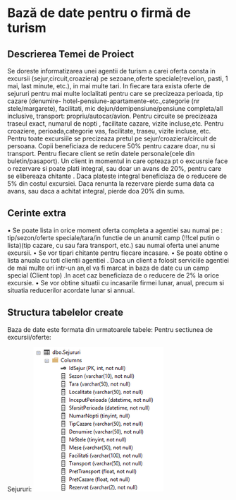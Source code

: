 # Bază de date pentru o firmă de turism

## Descrierea Temei de Proiect

Se doreste informatizarea unei agentii de turism a carei oferta consta in excursii (sejur,circuit,croaziera) pe sezoane,oferte speciale(revelion, pasti, 1 mai, last minute, etc.), in mai multe tari. In fiecare tara exista oferte de sejururi pentru mai multe loclalitati pentru care se precizeaza perioada, tip cazare (denumire- hotel-pensiune-apartamente-etc.,categorie (nr stele/margarete), facilitati, mic dejun/demipensiune/pensiune completa/all inclusive, transport: propriu/autocar/avion. Pentru circuite se precizeaza traseul exact, numarul de nopti , facilitate cazare, vizite incluse,etc. Pentru croaziere, perioada,categorie vas, facilitate, traseu, vizite incluse, etc. Pentru toate excursiile se precizeaza pretul pe sejur/croaziera/circuit de persoana. Copii beneficiaza de reducere 50% pentru cazare doar, nu si transport.
Pentru fiecare client se retin datele personale(cele din buletin/pasaport). Un client in momentul in care opteaza pt o excusrsie face o rezervare si poate plati integral, sau doar un avans de 20%, pentru care se elibereaza chitante . Daca plateste integral beneficiaza de o reducere de 5% din costul excursiei. Daca renunta la rezervare pierde suma data ca avans, sau daca a achitat integral, pierde doa 20% din suma.

## Cerinte extra

•	Se poate lista in orice moment oferta completa a agentiei sau numai pe : tip/sezon/oferte speciale/tara/in functie de un anumit camp (!!!cel putin o lista)(tip cazare, cu sau fara transport, etc.) sau numai oferta unei anume excursii.
•	Se vor tipari chitante pentru fiecare incasare.
•	Se poate obtine o lista anuala cu toti clientii agentiei . Daca un client a folosit serviciile agentiei de mai multe ori intr-un an,el va fi marcat in baza de date cu un camp special (Client top) .In acet caz beneficiaza de o reducere de 2% la orice excursie.
•	Se vor obtine situatii cu incasarile firmei lunar, anual, precum si situatia reducerilor acordate lunar si annual.

## Structura tabelelor create

Baza de date este formata din urmatoarele tabele:
Pentru sectiunea de excursii/oferte:

Sejururi:
![SejururiImage](/images/Sejururi.png)
